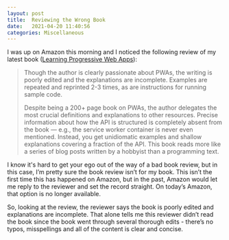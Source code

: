 ```yaml
---
layout: post
title:  Reviewing the Wrong Book
date:   2021-04-20 11:40:56
categories: Miscellaneous
---
```

I was up on Amazon this morning and I noticed the following review of my latest book ([Learning Progressive Web Apps](https://learningpwa.com)):

> Though the author is clearly passionate about PWAs, the writing is poorly edited and the explanations are incomplete. Examples are repeated and reprinted 2-3 times, as are instructions for running sample code.
> 
> Despite being a 200+ page book on PWAs, the author delegates the most crucial definitions and explanations to other resources. Precise information about how the API is structured is completely absent from the book — e.g., the service worker container is never even mentioned. Instead, you get unidiomatic examples and shallow explanations covering a fraction of the API. This book reads more like a series of blog posts written by a hobbyist than a programming text.

I know it's hard to get your ego out of the way of a bad book review, but in this case, I’m pretty sure the book review isn’t for my book. This isn’t the first time this has happened on Amazon, but in the past, Amazon would let me reply to the reviewer and set the record straight. On today’s Amazon, that option is no longer available.

So, looking at the review, the reviewer says the book is poorly edited and explanations are incomplete. That alone tells me this reviewer didn’t read the book since the book went through several thorough edits - there’s no typos, misspellings and all of the content is clear and concise.